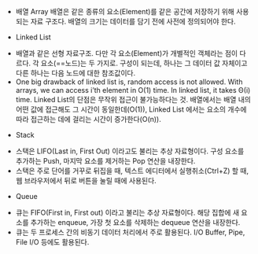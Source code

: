 * 배열 Array
배열은 같은 종류의 요소(Element)를 같은 공간에 저장하기 위해 사용되는 자료 구조다. 배열의 크기는 데이터를 담기 전에 사전에 정의되어야 한다.


* Linked List
 - 배열과 같은 선형 자료구조. 다만 각 요소(Element)가 개별적인 객체라는 점이 다르다. 각 요소(==노드)는 두 가지로. 구성이 되는데, 하나는 그 데이터 값 자체이고 다른 하나는 다음 노드에 대한 참조값이다. 
 - One big drawback of linked list is, random access is not allowed. With arrays, we can access i’th element in O(1) time. In linked list, it takes Θ(i) time.
 Linked List의 단점은 무작위 접근이 불가능하다는 것. 배열에서는 배열 내의 어떤 값에 접근해도 그 시간이 동일한데(O(1)), Linked List 에서는 요소의 개수에 따라 접근하는 데에 걸리는 시간이 증가한다(O(n)).

* Stack
 - 스택은 LIFO(Last in, First Out) 이라고도 불리는 추상 자료형이다. 구성 요소를 추가하는 Push, 마지막 요소를 제거하는 Pop 연산을 내장한다.
 - 스택은 주로 단어를 거꾸로 뒤집을 때, 텍스트 에디터에서 실행취소(Ctrl+Z) 할 때, 웹 브라우저에서 뒤로 버튼을 눌릴 때에 사용된다.

* Queue
 - 큐는 FIFO(First in, First out) 이라고 불리는 추상 자료형이다. 해당 집합에 새 요소를 추가하는 enqueue, 가장 첫 요소를 삭제하는 dequeue 연산을 내장한다. 
 - 큐는 두 프로세스 간의 비동기 데이터 처리에서 주로 활용된다. I/O Buffer, Pipe, File I/O 등에도 활용된다.